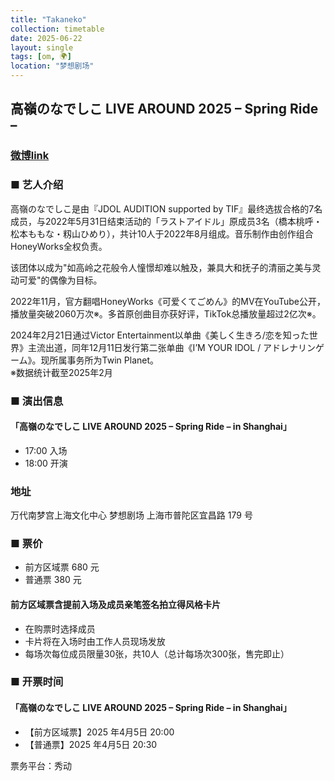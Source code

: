 ```yaml
---
title: "Takaneko"
collection: timetable
date: 2025-06-22
layout: single
tags: [om, 🌍]
location: "梦想剧场"
---
```


## 高嶺のなでしこ LIVE AROUND 2025 – Spring Ride –

### [微博link](https://weibo.com/7197971516/Pl7q4pICm#comment)

### ■ 艺人介绍
高嶺のなでしこ是由『JDOL AUDITION supported by TIF』最终选拔合格的7名成员，与2022年5月31日结束活动的「ラストアイドル」原成员3名（橋本桃呼・松本ももな・籾山ひめり），共计10人于2022年8月组成。音乐制作由创作组合HoneyWorks全权负责。  

该团体以成为"如高岭之花般令人憧憬却难以触及，兼具大和抚子的清丽之美与灵动可爱"的偶像为目标。  

2022年11月，官方翻唱HoneyWorks《可爱くてごめん》的MV在YouTube公开，播放量突破2060万次※。多首原创曲目亦获好评，TikTok总播放量超过2亿次※。  

2024年2月21日通过Victor Entertainment以单曲《美しく⽣きろ/恋を知った世界》主流出道，同年12月11日发行第二张单曲《I’M YOUR IDOL / アドレナリンゲーム》。现所属事务所为Twin Planet。  
※数据统计截至2025年2月

### ■ 演出信息
####  「高嶺のなでしこ LIVE AROUND 2025 – Spring Ride – in Shanghai」

- 17:00 入场
- 18:00 开演

### 地址
万代南梦宫上海文化中心 梦想剧场
上海市普陀区宜昌路 179 号

### ■ 票价
- 前方区域票 680 元 
- 普通票 380 元


#### 前方区域票含提前入场及成员亲笔签名拍立得风格卡片

- 在购票时选择成员
- 卡片将在入场时由工作人员现场发放
- 每场次每位成员限量30张，共10人（总计每场次300张，售完即止）

### ■ 开票时间
####  「高嶺のなでしこ LIVE AROUND 2025 – Spring Ride – in Shanghai」
- 【前方区域票】2025 年4月5日 20:00
- 【普通票】2025 年4月5日 20:30

票务平台：秀动